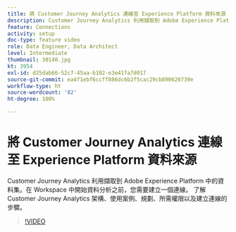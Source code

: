 ```yaml
---
title: 將 Customer Journey Analytics 連線至 Experience Platform 資料來源
description: Customer Journey Analytics 利用擷取到 Adobe Experience Platform 中的資料集。在 Workspace 中開始資料分析之前，您需要建立一個連線。
feature: Connections
activity: setup
doc-type: feature video
role: Data Engineer, Data Architect
level: Intermediate
thumbnail: 30140.jpg
kt: 3954
exl-id: d25dab66-52c7-45aa-b102-e3e41fa7d017
source-git-commit: ea4f1ebf6ccff886dc6b2f5cac29cb890620739e
workflow-type: ht
source-wordcount: '82'
ht-degree: 100%

---
```


# 將 Customer Journey Analytics 連線至 Experience Platform 資料來源

Customer Journey Analytics 利用擷取到 Adobe Experience Platform 中的資料集。在 Workspace 中開始資料分析之前，您需要建立一個連線。 了解 Customer Journey Analytics 架構、使用案例、規劃、所需權限以及建立連線的步驟。

>[!VIDEO](https://video.tv.adobe.com/v/30140/?quality=12&learn=on)
